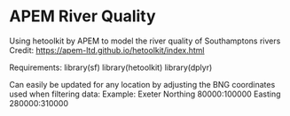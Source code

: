 # APEM River Quality
 Using hetoolkit by APEM to model the river quality of Southamptons rivers
 Credit: https://apem-ltd.github.io/hetoolkit/index.html

 Requirements:
  library(sf)
  library(hetoolkit)
  library(dplyr)
 
 Can easily be updated for any location by adjusting the BNG coordinates used when filtering data:
 Example: Exeter 
  Northing 80000:100000
  Easting 280000:310000
